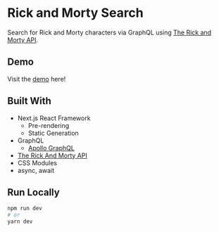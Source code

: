 # Rick and Morty Search
Search for Rick and Morty characters via GraphQL using [The Rick and Morty API](https://rickandmortyapi.com/).

## Demo
Visit the [demo](https://rickandmorty-search.vercel.app/) here!

## Built With
- Next.js React Framework
  - Pre-rendering 
  - Static Generation
- GraphQL
  - [Apollo GraphQL](https://www.apollographql.com/docs/)
- [The Rick And Morty API](https://rickandmortyapi.com/)
- CSS Modules
- async, await

## Run Locally
```bash
npm run dev
# or
yarn dev
```
